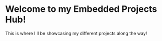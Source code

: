# Welcome to my Embedded Projects Hub!

This is where I'll be showcasing my different projects along the way!
